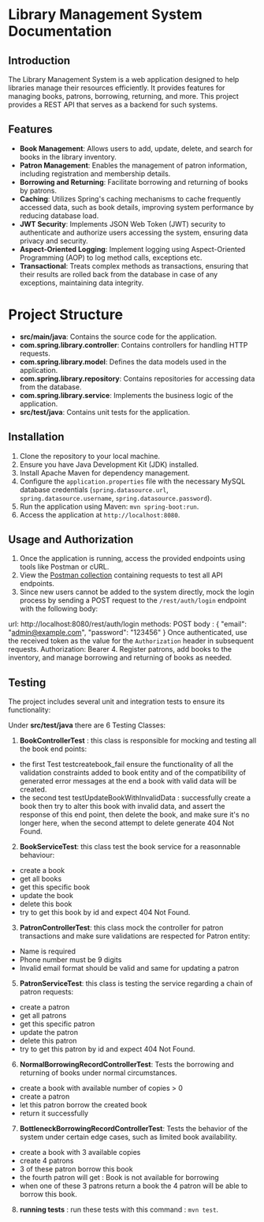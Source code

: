 # Library Management System Documentation

## Introduction

The Library Management System is a web application designed to help libraries manage their resources efficiently. It provides features for managing books, patrons, borrowing, returning, and more.
This project provides a REST API that serves as a backend for such systems.
## Features

- **Book Management**: Allows users to add, update, delete, and search for books in the library inventory.
- **Patron Management**: Enables the management of patron information, including registration and membership details.
- **Borrowing and Returning**: Facilitate borrowing and returning of books by patrons.
- **Caching**: Utilizes Spring's caching mechanisms to cache frequently accessed data, such as book details, improving system performance by reducing database load.
- **JWT Security**: Implements JSON Web Token (JWT) security to authenticate and authorize users accessing the system, ensuring data privacy and security.
- **Aspect-Oriented Logging**: Implement logging using Aspect-Oriented Programming (AOP) to log method calls, exceptions etc.
- **Transactional**: Treats complex methods as transactions, ensuring that their results are rolled back from the database in case of any exceptions, maintaining data integrity.

# Project Structure
* **src/main/java**: Contains the source code for the application.
* **com.spring.library.controller**: Contains controllers for handling HTTP requests.
* **com.spring.library.model**: Defines the data models used in the application.
* **com.spring.library.repository**: Contains repositories for accessing data from the database.
* **com.spring.library.service**: Implements the business logic of the application.
* **src/test/java**: Contains unit tests for the application.


## Installation

1. Clone the repository to your local machine.
2. Ensure you have Java Development Kit (JDK) installed.
3. Install Apache Maven for dependency management.
4. Configure the `application.properties` file with the necessary MySQL database credentials (`spring.datasource.url`, `spring.datasource.username`, `spring.datasource.password`).
5. Run the application using Maven: `mvn spring-boot:run`.
6. Access the application at `http://localhost:8080`.

## Usage and Authorization

1. Once the application is running, access the provided endpoints using tools like Postman or cURL.
2. View the [Postman collection](https://solar-equinox-10639.postman.co/workspace/My-Workspace~b48aa230-b9b6-4351-89d5-300772555557/collection/26629596-39ce9aff-0ba7-42a1-9a3a-6e71f52b63f5?action=share&creator=26629596) containing requests to test all API endpoints.
3. Since new users cannot be added to the system directly, mock the login process by sending a POST request to the `/rest/auth/login` endpoint with the following body:

url: http://localhost:8080/rest/auth/login
methods: POST
body :  {
    "email": "admin@example.com",
    "password": "123456"
}
Once authenticated, use the received token as the value for the `Authorization` header in subsequent requests.
Authorization: Bearer <Token>
4. Register patrons, add books to the inventory, and manage borrowing and returning of books as needed.

## Testing
The project includes several unit and integration tests to ensure its functionality:

Under **src/test/java** there are 6 Testing Classes:
1. **BookControllerTest** : this class is responsible for mocking and testing all the book end points:
- the first Test testcreatebook_fail ensure the functionality of all the validation constraints added to book entity and of the compatibility of generated error messages at the end a book with valid data will be created.
- the second test testUpdateBookWithInvalidData : successfully create a book then try to alter this book with invalid data, and assert the response of this end point, then delete the book, and make sure it's no longer here, when the second attempt to delete generate 404 Not Found.
2. **BookServiceTest**: this class test the book service for a reasonnable behaviour: 
- create a book
- get all books
- get this specific book
- update the book 
- delete this book
- try to get this book by id and expect 404 Not Found.
3. **PatronControllerTest**: this class mock the controller for patron transactions and make sure validations are respected for Patron entity:
- Name is required
- Phone number must be 9 digits
- Invalid email format should be valid
and same for updating a patron
5. **PatronServiceTest**: this class is testing the service regarding a chain of patron requests: 
- create a patron
- get all patrons
- get this specific patron
- update the patron 
- delete this patron
- try to get this patron by id and expect 404 Not Found.
6. **NormalBorrowingRecordControllerTest**: Tests the borrowing and returning of books under normal circumstances.
- create a book with available number of copies > 0
- create a patron
- let this patron borrow the created book
- return it successfully
7. **BottleneckBorrowingRecordControllerTest**: Tests the behavior of the system under certain edge cases, such as limited book availability.
- create a book with 3 available copies
- create 4 patrons
- 3 of these patron borrow this book
- the fourth patron will get : Book is not available for borrowing
- when one of these 3 patrons return a book the 4 patron will be able to borrow this book.
8. **running tests** : run these tests with this command : `mvn test`.